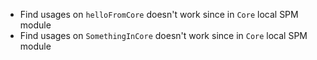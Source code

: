 - Find usages on `helloFromCore` doesn't work since in `Core` local SPM module
- Find usages on `SomethingInCore` doesn't work since in `Core` local SPM module
